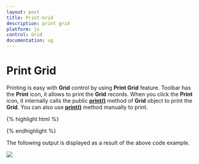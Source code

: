 ```yaml
---
layout: post
title: Print-Grid
description: print grid
platform: js
control: Grid
documentation: ug
---
```


# Print Grid

Printing is easy with **Grid** control by using **Print Grid** feature. Toolbar has the **Print** icon, it allows to print the **Grid** records. When you click the **Print** icon, it internally calls the public [**print()**](/js/api/ejgrid#methods:print "print()") method of **Grid** object to print the **Grid**. You can also use [**print()**](/js/api/ejgrid#methods:print "print()") method manually to print.

{% highlight html %}

 <div id="Grid"></div>
<script type="text/javascript">
  $(function () {
      $("#Grid").ejGrid({
          // the datasource "window.gridData" is referred from jsondata.min.js
          dataSource: window.gridData,
          toolbarSettings:{showToolbar:true,toolbarItems: [ej.Grid.ToolBarItems.PrintGrid]},
          columns: ["OrderID "," CustomerID "," EmployeeID "," Freight"," ShipCity" ," Verified"]
      });
  });
</script>


{% endhighlight %}



The following output is displayed as a result of the above code example.

![]("/js/Grid/Print-Grid_images/Print-Grid_img1.png")

